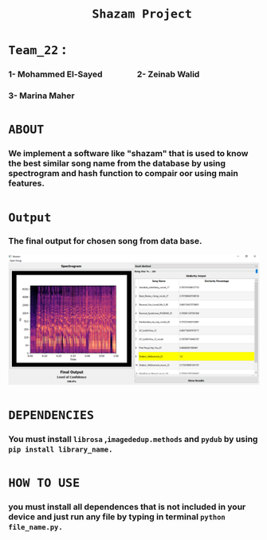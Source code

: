 # &emsp;&emsp;&emsp;&emsp;&emsp;&emsp;**`Shazam Project`**
# **`Team_22`** :
### 1- Mohammed El-Sayed &emsp;&emsp;&emsp;&emsp;2- Zeinab Walid
### 3- Marina Maher 

# **`ABOUT`**

### We implement a software like "shazam" that is used to know the best similar song name from the database by using spectrogram and hash function to compair oor using main features. 

# **`Output`**
### The final output for chosen song from data base.
![](Program_out.png)

# **`DEPENDENCIES`**
### You must install `librosa` ,`imagededup.methods` and `pydub` by using `pip install library_name.`

# **`HOW TO USE`**
### you must install all dependences that is not included in your device and just run any file by typing in terminal `python file_name.py.`





